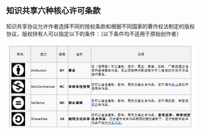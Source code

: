 ## 知识共享六种核心许可条款

知识共享协议允许作者选择不同的授权条款和根据不同国家的著作权法制定的版权协议，版权持有人可以指定以下的条件：（以下条件均不适用于原始创作者）

![0](../../assets/execution/knowledge_core_rule/00.jpg)
